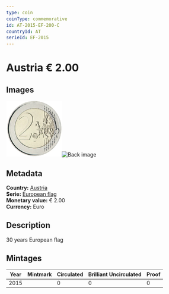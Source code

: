 ```yaml
---
type: coin
coinType: commemorative
id: AT-2015-EF-200-C
countryId: AT
serieId: EF-2015
---
```


# Austria € 2.00

## Images

<img src="../../Images/common-2007-200.webp" height="150" alt="Front image"><img src="Images/AT-2015-200-000.webp" height="150" alt="Back image">

## Metadata

**Country:** [Austria](../../Countries/Austria/index.md)\
**Serie:** [European flag](index.md)\
**Monetary value:** € 2.00\
**Currency:** Euro

## Description
30 years European flag

## Mintages

| Year | Mintmark | Circulated | Brilliant Uncirculated | Proof |
| ---- | -------- | ---------- | ---------------------- | ----- |
| 2015 |  | 0| 0 | 0 |
